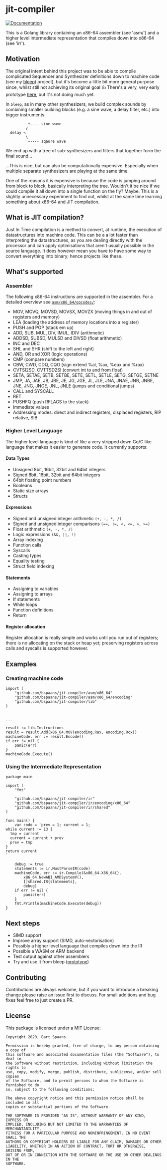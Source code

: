 # jit-compiler

[![Documentation](https://godoc.org/github.com/bspaans/jit-compiler?status.svg)](https://godoc.org/github.com/bspaans/jit-compiler) 


This is a Golang library containing an x86-64 assembler (see 'asm/') and a
higher level intermediate representation that compiles down into x86-64 (see
'ir/').

## Motivation

The original intent behind this project was to be able to compile complicated
Sequencer and Synthesizer definitions down to machine code (see my [bleep](https://github.com/bspaans/bleep))
project), but it's become a little bit more general purpose since, whilst still 
not achieving its original goal 👍 There's a very, very early prototype [here](https://github.com/bspaans/bleep-jit), 
but it's not doing much yet.


In `bleep`, as in many other synthesizers, we build complex sounds by combining
smaller building blocks (e.g. a sine wave, a delay filter, etc.) into bigger
instruments:

```
          +---- sine wave
         /
  delay <
         \
          +---- sqaure wave

```

We end up with a tree of sub-synthesizers and filters that together form the
final sound...

...This is nice, but can also be computationally expensive. Especially when 
multiple separate synthesizers are playing at the same time.

One of the reasons it is expensive is because the code is jumping around from
block to block, basically interpreting the tree. Wouldn't it be nice if we
could compile it all down into a single function on the fly? Maybe. This is a
slightly unnecessary experiment to find out, whilst at the same time learning
something about x86-64 and JIT compilation.

## What is JIT compilation?

Just In Time compilation is a method to convert, at runtime,  the execution of
datastructures into machine code. This can be a a lot faster than interpreting
the datastructures, as you are dealing directly with the processor and can
apply optimisations that aren't usually possible in the source language. It
does however mean you have to have some way to convert everything into binary;
hence projects like these.

## What's supported

### Assembler

The following x86-64 instructions are supported in the assembler. For a detailed 
overview see [`asm/x86_64/opcodes/`](https://github.com/bspaans/jit-compiler/tree/master/asm/x86_64/opcodes):

* MOV, MOVQ, MOVSD, MOVSX, MOVZX (moving things in and out of registers and memory)
* LEA (loading the address of memory locations into a register)
* PUSH and POP (stack em up)
* ADD, SUB, MUL, DIV, IMUL, IDIV (arithmetic)
* ADDSD, SUBSD, MULSD and DIVSD (float arithmetic)
* INC and DEC
* SHL and SHR (shift to the left and right)
* AND, OR and XOR (logic operations)
* CMP (compare numbers)
* CBW, CWD, CDQ, CQO (sign extend %al, %ax, %eax and %rax)
* CVTSI2SD, CVTTSD2SI (convert int to and from float)
* SETA, SETAE, SETB, SETBE, SETE, SETL, SETLE, SETG, SETGE, SETNE
* JMP, JA, JAE, JB, JBE, JE, JG, JGE, JL, JLE, JNA, JNAE, JNB, JNBE, JNE, JNG, JNGE, JNL, JNLE (jumps and conditional jumps)
* CALL and SYSCALL
* RET 
* PUSHFQ (push RFLAGS to the stack)
* Immediate values
* Addressing modes: direct and indirect registers, displaced registers, RIP relative, SIB

### Higher Level Language

The higher level language is kind of like a very stripped down Go/C like
language that makes it easier to generate code. It currently supports:

#### Data Types

* Unsigned 8bit, 16bit, 32bit and 64bit integers
* Signed 8bit, 16bit, 32bit and 64bit integers
* 64bit floating point numbers
* Booleans
* Static size arrays
* Structs 

#### Expressions

* Signed and unsigned integer arithmetic `(+, -, *, /)`
* Signed and unsigned integer comparisons `(==, !=, <, <=, >, >=)`
* Float arithmetic `(+, -, *, /)`
* Logic expressions `(&&, ||, !)`
* Array indexing
* Function calls
* Syscalls
* Casting types
* Equality testing
* Struct field indexing

#### Statements

* Assigning to variables
* Assigning to arrays
* If statements
* While loops
* Function definitions
* Return

#### Register allocation

Register allocation is really simple and works until you run out of registers;
there is no allocating on the stack or heap yet; preserving registers across
calls and syscalls is supported however.

## Examples

### Creating machine code 

```golang
import (
    "github.com/bspaans/jit-compiler/asm/x86_64"
    "github.com/bspaans/jit-compiler/asm/x86_64/encoding"
    "github.com/bspaans/jit-compiler/lib"
)


...

result := lib.Instructions
result = result.Add(x86_64.MOV(encoding.Rax, encoding.Rcx))
machineCode, err := result.Encode()
if err != nil {
    panic(err)
}
machineCode.Execute()

```

### Using the Intermediate Representation

```golang
package main

import (
	"fmt"

	"github.com/bspaans/jit-compiler/ir"
	"github.com/bspaans/jit-compiler/ir/encoding/x86_64"
	"github.com/bspaans/jit-compiler/ir/shared"
)

func main() {
	var code = `prev = 1; current = 1;
while current != 13 {
  tmp = current
  current = current + prev
  prev = tmp
}
return current
`

	debug := true
	statements := ir.MustParseIR(code)
	machineCode, err := ir.Compile(&x86_64.X86_64{},
		x86_64.NewABI_AMDSystemV(),
		[]shared.IR{statements},
		debug)
	if err != nil {
		panic(err)
	}
	fmt.Println(machineCode.Execute(debug))
}

```

## Next steps

* SIMD support 
* Improve array support (SIMD, auto-vectorisation)
* Possibly a higher level language that compiles down into the IR
* Possible a WASM or ARM backend
* Test output against other assemblers
* Try and use it from bleep ([prototype](https://github.com/bspaans/bleep-jit))

## Contributing

Contributions are always welcome, but if you want to introduce a breaking
change please raise an issue first to discuss. For small additions and bug
fixes feel free to just create a PR.

## License

This package is licensed under a MIT License:

```
Copyright 2020, Bart Spaans

Permission is hereby granted, free of charge, to any person obtaining a copy of
this software and associated documentation files (the "Software"), to deal in
the Software without restriction, including without limitation the rights to
use, copy, modify, merge, publish, distribute, sublicense, and/or sell copies
of the Software, and to permit persons to whom the Software is furnished to do
so, subject to the following conditions:

The above copyright notice and this permission notice shall be included in all
copies or substantial portions of the Software.

THE SOFTWARE IS PROVIDED "AS IS", WITHOUT WARRANTY OF ANY KIND, EXPRESS OR
IMPLIED, INCLUDING BUT NOT LIMITED TO THE WARRANTIES OF MERCHANTABILITY,
FITNESS FOR A PARTICULAR PURPOSE AND NONINFRINGEMENT. IN NO EVENT SHALL THE
AUTHORS OR COPYRIGHT HOLDERS BE LIABLE FOR ANY CLAIM, DAMAGES OR OTHER
LIABILITY, WHETHER IN AN ACTION OF CONTRACT, TORT OR OTHERWISE, ARISING FROM,
OUT OF OR IN CONNECTION WITH THE SOFTWARE OR THE USE OR OTHER DEALINGS IN THE
SOFTWARE.

```
